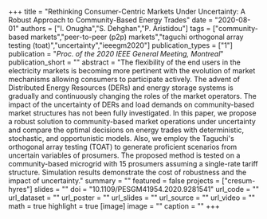 +++
title = "Rethinking Consumer-Centric Markets Under Uncertainty: A Robust Approach to Community-Based Energy Trades"
date = "2020-08-01"
authors = ["I. Onugha","S. Dehghan","P. Aristidou"]
tags = ["community-based markets","peer-to-peer (p2p) markets","taguchi orthogonal array testing (toat)","uncertainty","ieeegm2020"]
publication_types = ["1"]
publication = "_Proc. of the 2020 IEEE General Meeting, Montreal_"
publication_short = ""
abstract = "The flexibility of the end users in the electricity markets is becoming more pertinent with the evolution of market mechanisms allowing consumers to participate actively. The advent of Distributed Energy Resources (DERs) and energy storage systems is gradually and continuously changing the roles of the market operators. The impact of the uncertainty of DERs and load demands on community-based market structures has not been fully investigated. In this paper, we propose a robust solution to community-based market operations under uncertainty and compare the optimal decisions on energy trades with deterministic, stochastic, and opportunistic models. Also, we employ the Taguchi's orthogonal array testing (TOAT) to generate proficient scenarios from uncertain variables of prosumers. The proposed method is tested on a community-based microgrid  with 15 prosumers assuming a single-rate tariff structure. Simulation results demonstrate the cost of robustness and the impact of uncertainty."
summary = ""
featured = false
projects = ["cresum-hyres"]
slides = ""
doi = "10.1109/PESGM41954.2020.9281541"
url_code = ""
url_dataset = ""
url_poster = ""
url_slides = ""
url_source = ""
url_video = ""
math = true
highlight = true
[image]
image = ""
caption = ""
+++

